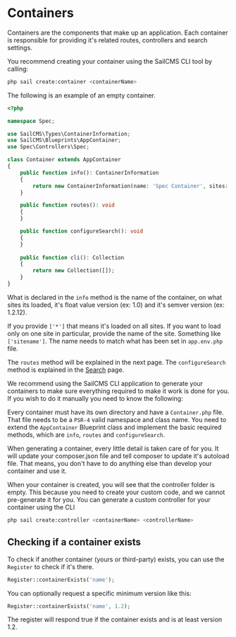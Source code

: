 # Containers

Containers are the components that make up an application. Each container is responsible for providing
it's related routes, controllers and search settings.

You recommend creating your container using the SailCMS CLI tool by calling:

```bash
php sail create:container <containerName>
```

The following is an example of an empty container.

```php
<?php

namespace Spec;

use SailCMS\Types\ContainerInformation;
use SailCMS\Blueprints\AppContainer;
use Spec\Controllers\Spec;

class Container extends AppContainer
{
    public function info(): ContainerInformation
    {
        return new ContainerInformation(name: 'Spec Container', sites: ['*'], version: 1.0, semver: '1.0.0');
    }

    public function routes(): void
    {
    }

    public function configureSearch(): void
    {
    }
    
    public function cli(): Collection
    {
        return new Collection([]);
    }
}
```

What is declared in the `info` method is the name of the container, on what sites its loaded, it's float
value version (ex: 1.0) and it's semver version (ex: 1.2.12).

If you provide `['*']` that means it's loaded on all sites. If you want to load only on one site in
particular, provide the name of the site. Something like `['sitename']`. The name needs to match what has 
been set in `app.env.php` file.

The `routes` method will be explained in the next page. The `configureSearch` method is explained in the 
[Search](/extend-sail/search) page.

We recommend using the SailCMS CLI application to generate your containers to make sure everything
required to make it work is done for you. If you wish to do it manually you need to know the following:

Every container must have its own directory and have a `Container.php` file. That file needs to be a `PSR-4`
valid namespace and class name. You need to extend the `AppContainer` Blueprint class and implement the
basic required methods, which are `info`, `routes` and `configureSearch`.

When generating a container, every little detail is taken care of for you. It will update your composer.json file
and tell composer to update it's autoload file. That means, you don't have to do anything else than develop your
container and use it.

When your container is created, you will see that the controller folder is empty. This because you need to create your
custom code, and we cannot pre-generate it for you. You can generate a custom controller for your container using the CLI

```bash
php sail create:controller <containerName> <controllerName>
```

## Checking if a container exists

To check if another container (yours or third-party) exists, you can use the `Register` to check if it's there.

```php
Register::containerExists('name');
```

You can optionally request a specific minimum version like this:

```php
Register::containerExists('name', 1.2);
```

The register will respond true if the container exists and is at least version 1.2.